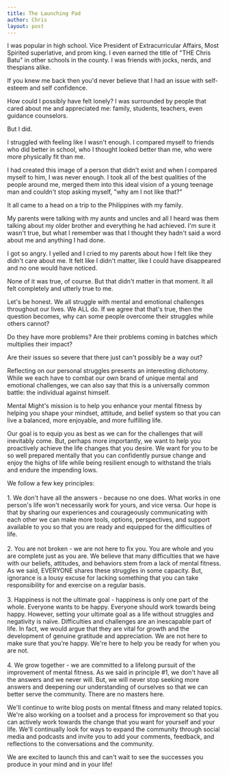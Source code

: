 ```yaml
---
title: The Launching Pad
author: Chris
layout: post
---
```

I was popular in high school. Vice President of Extracurricular Affairs, Most Spirited superlative, and prom king. I even earned the title of "THE Chris Batu" in other schools in the county. I was friends with jocks, nerds, and thespians alike.  

If you knew me back then you'd never believe that I had an issue with self-esteem and self confidence.

How could I possibly have felt lonely? I was surrounded by people that cared about me and appreciated me: family, students, teachers, even guidance counselors.

But I did. 

I struggled with feeling like I wasn't enough. I compared myself to friends who did better in school, who I thought looked better than me, who were more physically fit than me.

I had created this image of a person that didn't exist and when I compared myself to him, I was never enough. I took all of the best qualities of the people around me, merged them into this ideal vision of a young teenage man and couldn't stop asking myself, "why am I not like that?"

It all came to a head on a trip to the Philippines with my family.

My parents were talking with my aunts and uncles and all I heard was them talking about my older brother and everything he had achieved. I'm sure it wasn't true, but what I remember was that I thought they hadn't said a word about me and anything I had done.

I got so angry. I yelled and I cried to my parents about how I felt like they didn't care about me. It felt like I didn't matter, like I could have disappeared and no one would have noticed.

None of it was true, of course. But that didn't matter in that moment. It all felt completely and utterly true to me.

Let's be honest. We all struggle with mental and emotional challenges throughout our lives. We ALL do. If we agree that that's true, then the question becomes, why can some people overcome their struggles while others cannot?

Do they have more problems? Are their problems coming in batches which multiplies their impact?

Are their issues so severe that there just can't possibly be a way out?

Reflecting on our personal struggles presents an interesting dichotomy. While we each have to combat our own brand of unique mental and emotional challenges, we can also say that this is a universally common battle: the individual against himself.

Mental Might's mission is to help you enhance your mental fitness by helping you shape your mindset, attitude, and belief system so that you can live a balanced, more enjoyable, and more fulfilling life.

Our goal is to equip you as best as we can for the challenges that will inevitably come. But, perhaps more importantly, we want to help you proactively achieve the life changes that you desire. We want for you to be so well prepared mentally that you can confidently pursue change and enjoy the highs of life while being resilient enough to withstand the trials and endure the impending lows.

We follow a few key principles:<br><br>
	1. We don't have all the answers - because no one does. What works in one person's life won't necessarily work for yours, and vice versa. Our hope is that by sharing our experiences and courageously communicating with each other we can make more tools, options, perspectives, and support available to you so that you are ready and equipped for the difficulties of life.<br><br>
	2. You are not broken - we are not here to fix you. You are whole and you are complete just as you are. We believe that many difficulties that we have with our beliefs, attitudes, and behaviors stem from a lack of mental fitness. As we said, EVERYONE shares these struggles in some capacity. But, ignorance is a lousy excuse for lacking something that you can take responsibility for and exercise on a regular basis.<br><br>
	3. Happiness is not the ultimate goal - happiness is only one part of the whole. Everyone wants to be happy. Everyone should work towards being happy. However, setting your ultimate goal as a life without struggles and negativity is naïve. Difficulties and challenges are an inescapable part of life. In fact, we would argue that they are vital for growth and the development of genuine gratitude and appreciation. We are not here to make sure that you're happy. We're here to help you be ready for when you are not.<br><br>
	4. We grow together - we are committed to a lifelong pursuit of the improvement of mental fitness. As we said in principle #1, we don't have all the answers and we never will. But, we will never stop seeking more answers and deepening our understanding of ourselves so that we can better serve the community. There are no masters here.

We'll continue to write blog posts on mental fitness and many related topics. We're also working on a toolset and a process for improvement so that you can actively work towards the change that you want for yourself and your life. We'll continually look for ways to expand the community through social media and podcasts and invite you to add your comments, feedback, and reflections to the conversations and the community.

We are excited to launch this and can't wait to see the successes you produce in your mind and in your life!
